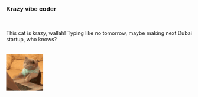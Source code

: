 ### Krazy vibe coder 
<br>
<p>This cat is krazy, wallah! Typing like no tomorrow, maybe making next Dubai startup, who knows?</p>
<br>
<img src="cat-typing.gif" width="100" />
<br>

